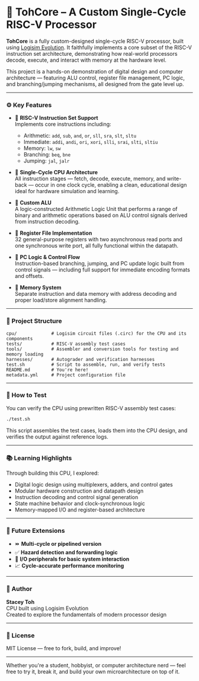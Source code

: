 # 🧠 TohCore – A Custom Single-Cycle RISC-V Processor

**TohCore** is a fully custom-designed single-cycle RISC-V processor, built using [Logisim Evolution](https://github.com/logisim-evolution/logisim-evolution). It faithfully implements a core subset of the RISC-V instruction set architecture, demonstrating how real-world processors decode, execute, and interact with memory at the hardware level.

This project is a hands-on demonstration of digital design and computer architecture — featuring ALU control, register file management, PC logic, and branching/jumping mechanisms, all designed from the gate level up.

---

### ⚙️ Key Features

- 🧮 **RISC-V Instruction Set Support**  
  Implements core instructions including:
  - Arithmetic: `add`, `sub`, `and`, `or`, `sll`, `sra`, `slt`, `sltu`
  - Immediate: `addi`, `andi`, `ori`, `xori`, `slli`, `srai`, `slti`, `sltiu`
  - Memory: `lw`, `sw`
  - Branching: `beq`, `bne`
  - Jumping: `jal`, `jalr`

- 🧠 **Single-Cycle CPU Architecture**  
  All instruction stages — fetch, decode, execute, memory, and write-back — occur in one clock cycle, enabling a clean, educational design ideal for hardware simulation and learning.

- 🧰 **Custom ALU**  
  A logic-constructed Arithmetic Logic Unit that performs a range of binary and arithmetic operations based on ALU control signals derived from instruction decoding.

- 🧾 **Register File Implementation**  
  32 general-purpose registers with two asynchronous read ports and one synchronous write port, all fully functional within the datapath.

- 🔁 **PC Logic & Control Flow**  
  Instruction-based branching, jumping, and PC update logic built from control signals — including full support for immediate encoding formats and offsets.

- 💾 **Memory System**  
  Separate instruction and data memory with address decoding and proper load/store alignment handling.

---

### 📁 Project Structure

```
cpu/             # Logisim circuit files (.circ) for the CPU and its components
tests/           # RISC-V assembly test cases
tools/           # Assembler and conversion tools for testing and memory loading
harnesses/       # Autograder and verification harnesses
test.sh          # Script to assemble, run, and verify tests
README.md        # You're here!
metadata.yml     # Project configuration file
```

---

### 🧪 How to Test

You can verify the CPU using prewritten RISC-V assembly test cases:

```bash
./test.sh
```

This script assembles the test cases, loads them into the CPU design, and verifies the output against reference logs.

---

### 📚 Learning Highlights

Through building this CPU, I explored:
- Digital logic design using multiplexers, adders, and control gates
- Modular hardware construction and datapath design
- Instruction decoding and control signal generation
- State machine behavior and clock-synchronous logic
- Memory-mapped I/O and register-based architecture

---

### 🔮 Future Extensions

- ⏩ **Multi-cycle or pipelined version**
- ✅ **Hazard detection and forwarding logic**
- 🧵 **I/O peripherals for basic system interaction**
- 📈 **Cycle-accurate performance monitoring**

---

### 👤 Author

**Stacey Toh**  
CPU built using Logisim Evolution  
Created to explore the fundamentals of modern processor design

---

### 📜 License

MIT License — free to fork, build, and improve!

---

Whether you're a student, hobbyist, or computer architecture nerd — feel free to try it, break it, and build your own microarchitecture on top of it.

